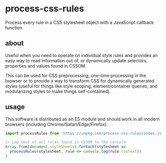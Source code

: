 # process-css-rules

Process every rule in a CSS stylesheet object with a JavaScript callback function

## about

Useful when you need to operate on individual style rules and provides an easy way to read information out of, or dynamically update selectors, properties and values found in CSSOM.

This can be used for CSS preprocessing, one-time processing in the browser or to provide a way to transform CSS for dynamically generated styles (useful for things like style scoping, element/container queries, and modularizing styles to make things self-contained).

## usage

This software is distributed as an ES module and should work in all modern browsers (including Chrome/Safari/Edge/Firefox).

```js
import processRules from 'https://unpkg.com/process-css-rules/index.js'

// Log text of all rules found in CSSOM to the console
Array.from(document.styleSheets).forEach(stylesheet =>
  processRules(stylesheet, rule => console.log(rule.cssText))
)
```